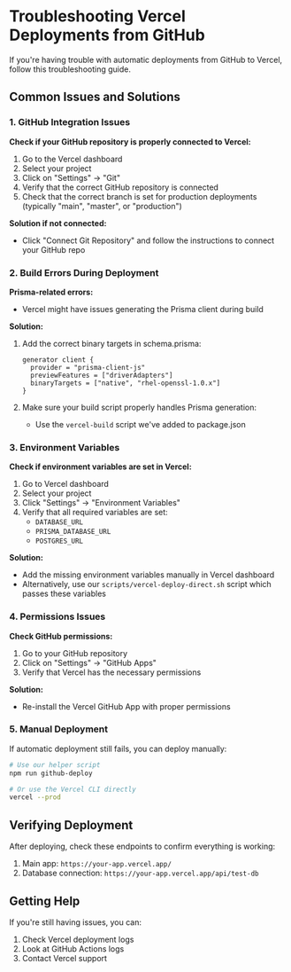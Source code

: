 # Troubleshooting Vercel Deployments from GitHub

If you're having trouble with automatic deployments from GitHub to Vercel, follow this troubleshooting guide.

## Common Issues and Solutions

### 1. GitHub Integration Issues

**Check if your GitHub repository is properly connected to Vercel:**
1. Go to the Vercel dashboard
2. Select your project
3. Click on "Settings" → "Git"
4. Verify that the correct GitHub repository is connected
5. Check that the correct branch is set for production deployments (typically "main", "master", or "production")

**Solution if not connected:**
- Click "Connect Git Repository" and follow the instructions to connect your GitHub repo

### 2. Build Errors During Deployment

**Prisma-related errors:**
- Vercel might have issues generating the Prisma client during build

**Solution:**
1. Add the correct binary targets in schema.prisma:
   ```prisma
   generator client {
     provider = "prisma-client-js"
     previewFeatures = ["driverAdapters"]
     binaryTargets = ["native", "rhel-openssl-1.0.x"]
   }
   ```

2. Make sure your build script properly handles Prisma generation:
   - Use the `vercel-build` script we've added to package.json

### 3. Environment Variables

**Check if environment variables are set in Vercel:**
1. Go to Vercel dashboard
2. Select your project
3. Click "Settings" → "Environment Variables"
4. Verify that all required variables are set:
   - `DATABASE_URL`
   - `PRISMA_DATABASE_URL`
   - `POSTGRES_URL`

**Solution:**
- Add the missing environment variables manually in Vercel dashboard
- Alternatively, use our `scripts/vercel-deploy-direct.sh` script which passes these variables

### 4. Permissions Issues

**Check GitHub permissions:**
1. Go to your GitHub repository
2. Click on "Settings" → "GitHub Apps"
3. Verify that Vercel has the necessary permissions

**Solution:**
- Re-install the Vercel GitHub App with proper permissions

### 5. Manual Deployment

If automatic deployment still fails, you can deploy manually:

```bash
# Use our helper script
npm run github-deploy

# Or use the Vercel CLI directly
vercel --prod
```

## Verifying Deployment

After deploying, check these endpoints to confirm everything is working:

1. Main app: `https://your-app.vercel.app/`
2. Database connection: `https://your-app.vercel.app/api/test-db`

## Getting Help

If you're still having issues, you can:
1. Check Vercel deployment logs
2. Look at GitHub Actions logs
3. Contact Vercel support
